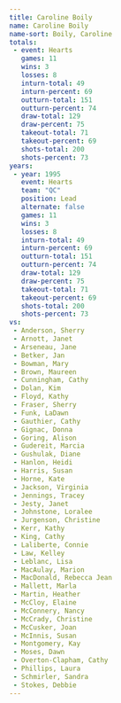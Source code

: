 ```yaml
---
title: Caroline Boily
name: Caroline Boily
name-sort: Boily, Caroline
totals:
 - event: Hearts
   games: 11
   wins: 3
   losses: 8
   inturn-total: 49
   inturn-percent: 69
   outturn-total: 151
   outturn-percent: 74
   draw-total: 129
   draw-percent: 75
   takeout-total: 71
   takeout-percent: 69
   shots-total: 200
   shots-percent: 73
years:
 - year: 1995
   event: Hearts
   team: "QC"
   position: Lead
   alternate: false
   games: 11
   wins: 3
   losses: 8
   inturn-total: 49
   inturn-percent: 69
   outturn-total: 151
   outturn-percent: 74
   draw-total: 129
   draw-percent: 75
   takeout-total: 71
   takeout-percent: 69
   shots-total: 200
   shots-percent: 73
vs:
 - Anderson, Sherry
 - Arnott, Janet
 - Arseneau, Jane
 - Betker, Jan
 - Bowman, Mary
 - Brown, Maureen
 - Cunningham, Cathy
 - Dolan, Kim
 - Floyd, Kathy
 - Fraser, Sherry
 - Funk, LaDawn
 - Gauthier, Cathy
 - Gignac, Donna
 - Goring, Alison
 - Gudereit, Marcia
 - Gushulak, Diane
 - Hanlon, Heidi
 - Harris, Susan
 - Horne, Kate
 - Jackson, Virginia
 - Jennings, Tracey
 - Jesty, Janet
 - Johnstone, Loralee
 - Jurgenson, Christine
 - Kerr, Kathy
 - King, Cathy
 - Laliberte, Connie
 - Law, Kelley
 - Leblanc, Lisa
 - MacAulay, Marion
 - MacDonald, Rebecca Jean
 - Mallett, Marla
 - Martin, Heather
 - McCloy, Elaine
 - McConnery, Nancy
 - McCrady, Christine
 - McCusker, Joan
 - McInnis, Susan
 - Montgomery, Kay
 - Moses, Dawn
 - Overton-Clapham, Cathy
 - Phillips, Laura
 - Schmirler, Sandra
 - Stokes, Debbie
---
```

